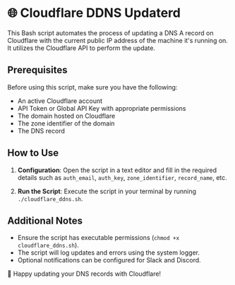 # 🌐 Cloudflare DDNS Updaterd

This Bash script automates the process of updating a DNS A record on Cloudflare with the current public IP address of the machine it's running on. It utilizes the Cloudflare API to perform the update.

## Prerequisites

Before using this script, make sure you have the following:

- An active Cloudflare account
- API Token or Global API Key with appropriate permissions
- The domain hosted on Cloudflare
- The zone identifier of the domain
- The DNS record

## How to Use

1. **Configuration**: Open the script in a text editor and fill in the required details such as `auth_email`, `auth_key`, `zone_identifier`, `record_name`, etc.

2. **Run the Script**: Execute the script in your terminal by running `./cloudflare_ddns.sh`.

## Additional Notes

- Ensure the script has executable permissions (`chmod +x cloudflare_ddns.sh`).
- The script will log updates and errors using the system logger.
- Optional notifications can be configured for Slack and Discord.

🔔 Happy updating your DNS records with Cloudflare!
